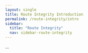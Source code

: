 ```yaml
---
layout: single
title: Route Integrity Introduction
permalink: /route-integrity/intro
sidebar:
  title: "Route Integrity"
  nav: sidebar-route-integrity
---
```


...
